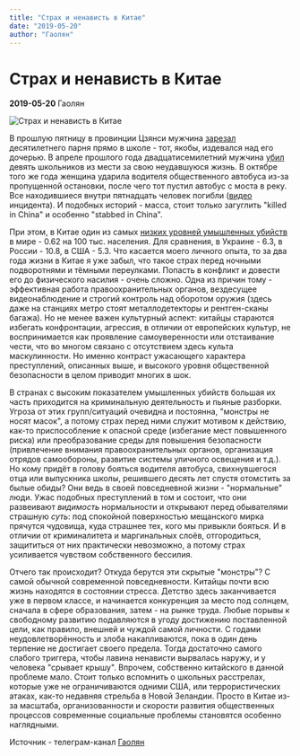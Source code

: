 ```yaml
---
title: "Страх и ненависть в Китае"
date: "2019-05-20"
author: "Гаолян"
---
```


# Страх и ненависть в Китае

**2019-05-20** Гаолян

![Страх и ненависть в Китае](https://cdn1.i-scmp.com/sites/default/files/styles/1200x800/public/images/methode/2018/09/27/9f9b611c-c20e-11e8-bfc4-8898d3e518ea_1280x720_180138.jpg?itok=YqL7kD0k)

В прошлую пятницу в провинции Цзянси мужчина [зарезал](https://www.scmp.com/news/china/society/article/3009833/chinese-boy-10-stabbed-death-school-after-classroom-scuffle-his) десятилетнего парня прямо в школе - тот, якобы, издевался над его дочерью. В апреле прошлого года двадцатисемилетний мужчина [убил](https://www.scmp.com/news/china/society/article/2165942/china-executes-man-who-killed-nine-school-stabbing) девять школьников из мести за свою неудавшуюся жизнь. В октябре того же года женщина ударила водителя общественного автобуса из-за пропущенной остановки, после чего тот пустил автобус с моста в реку. Все находившиеся внутри пятнадцать человек погибли ([видео](https://www.youtube.com/watch?v=fiJK1aDWmfQ&feature=youtu.be) инцидента). И подобных историй - масса, стоит только загуглить "killed in China" и особенно "stabbed in China".

При этом, в Китае один из самых [низких уровней умышленных убийств](https://ru.wikipedia.org/wiki/%D0%A1%D0%BF%D0%B8%D1%81%D0%BE%D0%BA_%D1%81%D1%82%D1%80%D0%B0%D0%BD_%D0%BF%D0%BE_%D1%83%D1%80%D0%BE%D0%B2%D0%BD%D1%8E_%D1%83%D0%BC%D1%8B%D1%88%D0%BB%D0%B5%D0%BD%D0%BD%D1%8B%D1%85_%D1%83%D0%B1%D0%B8%D0%B9%D1%81%D1%82%D0%B2) в мире - 0.62 на 100 тыс. населения. Для сравнения, в Украине - 6.3, в России - 10.8, в США - 5.3. Что касается моего личного опыта, то за два года жизни в Китае я уже забыл, что такое страх перед ночными подворотнями и тёмными переулками. Попасть в конфликт и довести его до физического насилия - очень сложно. Одна из причин тому - эффективная работа правоохранительных органов, вездесущее видеонаблюдение и строгий контроль над оборотом оружия (здесь даже на станциях метро стоят металлодетекторы и рентген-сканы багажа). Но не менее важен культурный аспект: китайцы стараются избегать конфронтации, агрессия, в отличии от европейских культур, не воспринимается как проявление самоуверенности или отстаивание чести, что во многом связано с отсутствием здесь культа маскулинности. Но именно контраст ужасающего характера преступлений, описанных выше, и высокого уровня общественной безопасности в целом приводит многих в шок.

В странах с высоким показателем умышленных убийств большая их часть приходится на криминальную деятельность и пьяные разборки. Угроза от этих групп/ситуаций очевидна и постоянна, "монстры не носят масок", а потому страх перед ними служит мотивом к действию, как-то приспособление к опасной среде (избегание мест повышенного риска) или преобразование среды для повышения безопасности (привлечение внимания правоохранительных органов, организация отрядов самообороны, развитие системы уличного освещения и т.д.). Но кому придёт в голову бояться водителя автобуса, свихнувшегося отца или выпускника школы, решившего десять лет спустя отомстить за былые обиды? Они ведь в своей повседневной жизни - "нормальные" люди. Ужас подобных преступлений в том и состоит, что они развеивают *видимость* нормальности и открывают перед обывателями страшную *суть*: под спокойной поверхностью мещанского мирка прячутся чудовища, куда страшнее тех, кого мы привыкли бояться. И в отличии от криминалитета и маргинальных слоёв, отгородиться, защититься от них практически невозможно, а потому страх усиливается чувством собственного бессилия.

Отчего так происходит? Откуда берутся эти скрытые "монстры"? С самой обычной современной повседневности. Китайцы почти всю жизнь находятся в состоянии стресса. Детство здесь заканчивается уже в первом классе, и начинается конкуренция за место под солнцем, сначала в сфере образования, затем - на рынке труда. Любые порывы к свободному развитию подавляются в угоду достижению поставленной цели, как правило, внешней и чуждой самой личности. С годами неудовлетворённость и злоба накапливаются, пока в один день терпение не достигает своего предела. Тогда достаточно самого слабого триггера, чтобы лавина ненависти вырвалась наружу, и у человека "срывает крышу". Впрочем, собственно китайского в данной проблеме мало. Стоит только вспомнить о школьных расстрелах, которые уже не ограничиваются одними США, или террористических атаках, как-то недавняя стрельба в Новой Зеландии. Просто в Китае из-за масштаба, организованности и скорости развития общественных процессов современные социальные проблемы становятся особенно наглядными.

Источник - телеграм-канал [Гаолян](https://t.me/laowhy)